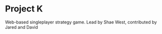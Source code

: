 # Project K
Web-based singleplayer strategy game. Lead by Shae West, contributed by Jared and David
